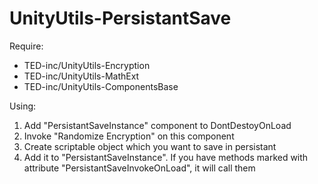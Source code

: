 # UnityUtils-PersistantSave
Require:
- TED-inc/UnityUtils-Encryption
- TED-inc/UnityUtils-MathExt
- TED-inc/UnityUtils-ComponentsBase

Using:
1) Add "PersistantSaveInstance" component to DontDestoyOnLoad
2) Invoke "Randomize Encryption" on this component
3) Create scriptable object which you want to save in persistant
4) Add it to "PersistantSaveInstance".
	If you have methods marked with attribute "PersistantSaveInvokeOnLoad", it will call them